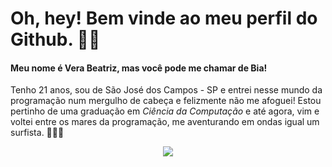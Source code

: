 # Oh, hey! Bem vinde ao meu perfil do Github. ✌🏻

#### Meu nome é **Vera Beatriz**, mas você pode me chamar de **Bia**! 
Tenho 21 anos, sou de São José dos Campos - SP e entrei nesse mundo da programação num mergulho de cabeça e felizmente não me afoguei! Estou pertinho de uma graduação em _Ciência da Computação_ e até agora, vim e voltei entre os mares da programação, me aventurando em ondas igual um surfista. 🏄🏻‍♀️ 

<p align= center>
  <img src="[https://tenor.com/view/technologist-desktop-desktop-computers-screen-researching-gif-14673231970754418905](https://tenor.com/view/coding-3lines-5months-ownedme-developer-ownedme-gif-24037421)https://tenor.com/view/coding-3lines-5months-ownedme-developer-ownedme-gif-24037421">
</p>




